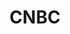 ---
facebook: https://facebook.com/cnbc
googleplus: https://plus.google.com/+CNBC
logohandle: cnbc
sort: cnbc
title: CNBC
twitter: https://x.com/cnbc
website: https://www.cnbc.com/
---